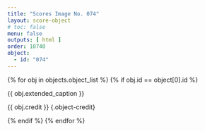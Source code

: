 ```yaml
---
title: "Scores Image No. 074"
layout: score-object
# toc: false
menu: false
outputs: [ html ]
order: 10740
object:
  - id: "074"
---
```


{% for obj in objects.object_list %}
{% if obj.id == object[0].id %}

{{ obj.extended_caption }}

{{ obj.credit }} {.object-credit}

{% endif %}
{% endfor %}
